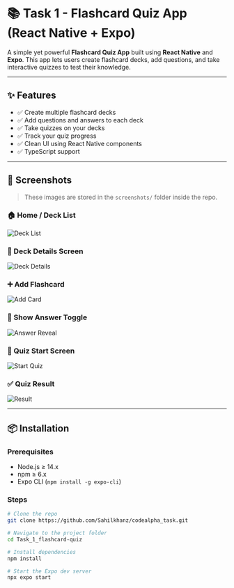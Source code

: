 # 📚 Task 1 - Flashcard Quiz App (React Native + Expo)

A simple yet powerful **Flashcard Quiz App** built using **React Native** and **Expo**. This app lets users create flashcard decks, add questions, and take interactive quizzes to test their knowledge.

---

## ✨ Features

- ✅ Create multiple flashcard decks
- ✅ Add questions and answers to each deck
- ✅ Take quizzes on your decks
- ✅ Track your quiz progress
- ✅ Clean UI using React Native components
- ✅ TypeScript support

---

## 📸 Screenshots

> These images are stored in the `screenshots/` folder inside the repo.

### 🏠 Home / Deck List

![Deck List](./screenshots/Home.jpg)

### 📂 Deck Details Screen

![Deck Details](./screenshots/Deck_Detail.jpg)

### ➕ Add Flashcard

![Add Card](./screenshots/Add_card.jpg)

### 🔄 Show Answer Toggle

![Answer Reveal](./screenshots/card_Answers.jpg)

### 🧠 Quiz Start Screen

![Start Quiz](./screenshots/Quiz.jpg)

### ✅ Quiz Result

![Result](./screenshots/Result.jpg)

---

## 📦 Installation

### Prerequisites

- Node.js ≥ 14.x
- npm ≥ 6.x
- Expo CLI (`npm install -g expo-cli`)

### Steps

```bash
# Clone the repo
git clone https://github.com/Sahilkhanz/codealpha_task.git

# Navigate to the project folder
cd Task_1_flashcard-quiz

# Install dependencies
npm install

# Start the Expo dev server
npx expo start
```
